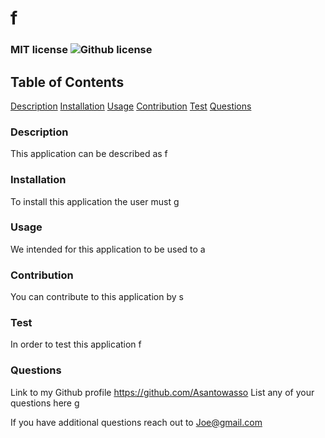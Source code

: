 
# f

### MIT license ![Github license](https://img.shields.io/badge/license-mit-blue.svg)

## Table of Contents
[Description](###Description)
[Installation](###Installation)
[Usage](###Usage)
[Contribution](###Contribution)
[Test](###Test)
[Questions](###Questions)


### Description

This application can be described as f

### Installation

To install this application the user must g

### Usage

We intended for this application to be used to a

### Contribution

You can contribute to this application by s

### Test

In order to test this application f

### Questions
Link to my Github profile https://github.com/Asantowasso
List any of your questions here g

If you have additional questions reach out to
Joe@gmail.com
